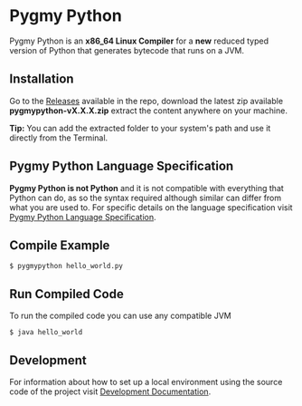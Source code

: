 # Pygmy Python
Pygmy Python is an **x86_64 Linux Compiler** for a **new** reduced typed version of Python that generates bytecode that runs on a JVM.

## Installation
Go to the [Releases](https://github.com/caotic-co/Pygmy-Python/releases) available in the repo,
download the latest zip available **pygmypython-vX.X.X.zip** extract the content
anywhere on your machine.

**Tip:** You can add the extracted folder to your system's path and use it directly from the Terminal.

## Pygmy Python Language Specification
**Pygmy Python is not Python** and it is not compatible with everything that Python can do, as so the syntax
required although similar can differ from what you are used to. For specific details on the language specification
visit [Pygmy Python Language Specification](https://github.com/caotic-co/Pygmy-Python/tree/master/docs/pygmypython_spec).

## Compile Example
```
$ pygmypython hello_world.py
```

## Run Compiled Code
To run the compiled code you can use any compatible JVM

```
$ java hello_world
```

## Development
For information about how to set up a local environment using the source code of the project
visit [Development Documentation](https://github.com/caotic-co/Pygmy-Python/tree/master/docs/development).